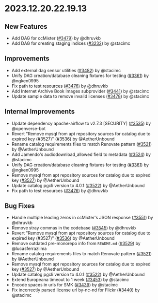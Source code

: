 # 2023.12.20.22.19.13

## New Features

- Add DAG for ccMixter
  ([#3479](https://github.com/WordPress/openverse/pull/3479)) by @dhruvkb
- Add DAG for creating staging indices
  ([#3232](https://github.com/WordPress/openverse/pull/3232)) by @stacimc

## Improvements

- Add external dag sensor utilities
  ([#3482](https://github.com/WordPress/openverse/pull/3482)) by @stacimc
- Unify DAG creation/database cleaning fixtures for testing
  ([#3361](https://github.com/WordPress/openverse/pull/3361)) by @ngken0995
- Fix path to test resources
  ([#3476](https://github.com/WordPress/openverse/pull/3476)) by @dhruvkb
- Add Internet Archive Book Images subprovider
  ([#3441](https://github.com/WordPress/openverse/pull/3441)) by @stacimc
- Update sample data to remove invalid licenses
  ([#3478](https://github.com/WordPress/openverse/pull/3478)) by @stacimc

## Internal Improvements

- Update dependency apache-airflow to v2.7.3 [SECURITY]
  ([#3535](https://github.com/WordPress/openverse/pull/3535)) by @openverse-bot
- Revert "Remove mysql from apt repository sources for catalog due to expired
  key (#3527)" ([#3536](https://github.com/WordPress/openverse/pull/3536)) by
  @AetherUnbound
- Rename catalog requirements files to match Renovate pattern
  ([#3521](https://github.com/WordPress/openverse/pull/3521)) by @AetherUnbound
- Add Jamendo's audiodownload_allowed field to metadata
  ([#3524](https://github.com/WordPress/openverse/pull/3524)) by @stacimc
- Unify DAG creation/database cleaning fixtures for testing
  ([#3361](https://github.com/WordPress/openverse/pull/3361)) by @ngken0995
- Remove mysql from apt repository sources for catalog due to expired key
  ([#3527](https://github.com/WordPress/openverse/pull/3527)) by @AetherUnbound
- Update catalog pgcli version to 4.0.1
  ([#3522](https://github.com/WordPress/openverse/pull/3522)) by @AetherUnbound
- Fix path to test resources
  ([#3476](https://github.com/WordPress/openverse/pull/3476)) by @dhruvkb

## Bug Fixes

- Handle multiple leading zeros in ccMixter's JSON response
  ([#3551](https://github.com/WordPress/openverse/pull/3551)) by @dhruvkb
- Remove stray commas in the codebase
  ([#3545](https://github.com/WordPress/openverse/pull/3545)) by @dhruvkb
- Revert "Remove mysql from apt repository sources for catalog due to expired
  key (#3527)" ([#3536](https://github.com/WordPress/openverse/pull/3536)) by
  @AetherUnbound
- Remove outdated pre-monorepo info from `README.md`
  ([#3529](https://github.com/WordPress/openverse/pull/3529)) by
  @lucasferrazlima
- Rename catalog requirements files to match Renovate pattern
  ([#3521](https://github.com/WordPress/openverse/pull/3521)) by @AetherUnbound
- Remove mysql from apt repository sources for catalog due to expired key
  ([#3527](https://github.com/WordPress/openverse/pull/3527)) by @AetherUnbound
- Update catalog pgcli version to 4.0.1
  ([#3522](https://github.com/WordPress/openverse/pull/3522)) by @AetherUnbound
- Extend Europeana timeout to 1 week
  ([#3453](https://github.com/WordPress/openverse/pull/3453)) by @stacimc
- Encode spaces in urls for SMK
  ([#3439](https://github.com/WordPress/openverse/pull/3439)) by @stacimc
- Fix incorrectly parsed license url by-nc-nd for Flickr
  ([#3440](https://github.com/WordPress/openverse/pull/3440)) by @stacimc
